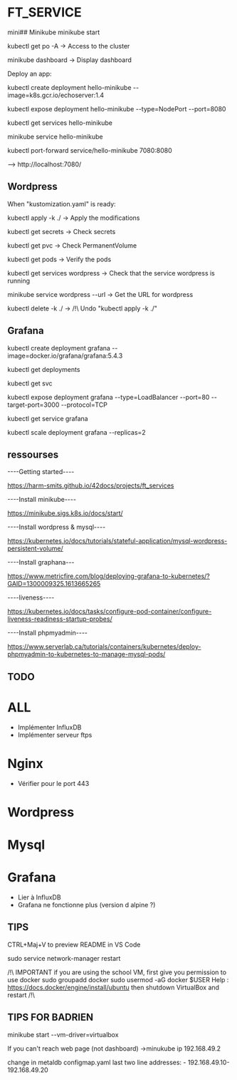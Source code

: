 # FT_SERVICE

mini## Minikube
minikube start

kubectl get po -A -> Access to the cluster

minikube dashboard -> Display dashboard

Deploy an app:

kubectl create deployment hello-minikube --image=k8s.gcr.io/echoserver:1.4

kubectl expose deployment hello-minikube --type=NodePort --port=8080

kubectl get services hello-minikube

minikube service hello-minikube

kubectl port-forward service/hello-minikube 7080:8080

--> http://localhost:7080/

## Wordpress
When "kustomization.yaml" is ready:

kubectl apply -k ./ -> Apply the modifications

kubectl get secrets -> Check secrets

kubectl get pvc -> Check PermanentVolume

kubectl get pods -> Verify the pods

kubectl get services wordpress -> Check that the service wordpress is running

minikube service wordpress --url -> Get the URL for wordpress

kubectl delete -k ./ -> /!\ Undo "kubectl apply -k ./"

## Grafana
kubectl create deployment grafana --image=docker.io/grafana/grafana:5.4.3

kubectl get deployments

kubectl get svc

kubectl expose deployment grafana --type=LoadBalancer --port=80 --target-port=3000 --protocol=TCP

kubectl get service grafana

kubectl scale deployment grafana --replicas=2

## ressourses
----Getting started----

https://harm-smits.github.io/42docs/projects/ft_services

----Install minikube----

https://minikube.sigs.k8s.io/docs/start/

----Install wordpress & mysql----

https://kubernetes.io/docs/tutorials/stateful-application/mysql-wordpress-persistent-volume/

----Install graphana---

https://www.metricfire.com/blog/deploying-grafana-to-kubernetes/?GAID=1300009325.1613665265

----liveness----

https://kubernetes.io/docs/tasks/configure-pod-container/configure-liveness-readiness-startup-probes/

----Install phpmyadmin----

https://www.serverlab.ca/tutorials/containers/kubernetes/deploy-phpmyadmin-to-kubernetes-to-manage-mysql-pods/

## TODO

# ALL
- Implémenter InfluxDB
- Implémenter serveur ftps

# Nginx
- Vérifier pour le port 443

# Wordpress


# Mysql


# Grafana
- Lier à InfluxDB
- Grafana ne fonctionne plus (version d alpine ?)

## TIPS
CTRL+Maj+V to preview README in VS Code

sudo service network-manager restart

/!\ IMPORTANT if you are using the school VM, first give you permission to use docker
sudo groupadd docker
sudo usermod -aG docker $USER
Help : https://docs.docker/engine/install/ubuntu
then shutdown VirtualBox and restart /!\


## TIPS FOR BADRIEN

minikube start --vm-driver=virtualbox

If you can't reach web page (not dashboard)
->minukube ip
192.168.49.2

change in metaldb configmap.yaml last two line
addresses:
    - 192.168.49.10-192.168.49.20
